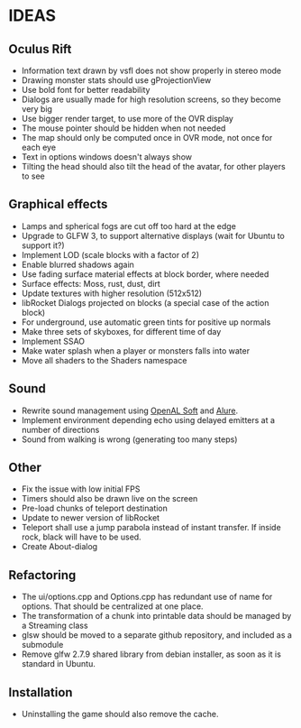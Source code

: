 IDEAS
=====

Oculus Rift
-----------
* Information text drawn by vsfl does not show properly in stereo mode
* Drawing monster stats should use gProjectionView
* Use bold font for better readability
* Dialogs are usually made for high resolution screens, so they become very big
* Use bigger render target, to use more of the OVR display
* The mouse pointer should be hidden when not needed
* The map should only be computed once in OVR mode, not once for each eye
* Text in options windows doesn't always show
* Tilting the head should also tilt the head of the avatar, for other players to see

Graphical effects
-----------------
* Lamps and spherical fogs are cut off too hard at the edge
* Upgrade to GLFW 3, to support alternative displays (wait for Ubuntu to support it?)
* Implement LOD (scale blocks with a factor of 2)
* Enable blurred shadows again
* Use fading surface material effects at block border, where needed
* Surface effects: Moss, rust, dust, dirt
* Update textures with higher resolution (512x512)
* libRocket Dialogs projected on blocks (a special case of the action block)
* For underground, use automatic green tints for positive up normals
* Make three sets of skyboxes, for different time of day
* Implement SSAO
* Make water splash when a player or monsters falls into water
* Move all shaders to the Shaders namespace

Sound
-----
* Rewrite sound management using [OpenAL Soft](http://kcat.strangesoft.net/openal.html) and [Alure](http://kcat.strangesoft.net/alure.html).
* Implement environment depending echo using delayed emitters at a number of directions
* Sound from walking is wrong (generating too many steps)

Other
-----
* Fix the issue with low initial FPS
* Timers should also be drawn live on the screen
* Pre-load chunks of teleport destination
* Update to newer version of libRocket
* Teleport shall use a jump parabola instead of instant transfer. If inside rock, black will have to be used.
* Create About-dialog

Refactoring
-----------
* The ui/options.cpp and Options.cpp has redundant use of name for options. That should be centralized at one place.
* The transformation of a chunk into printable data should be managed by a Streaming class
* glsw should be moved to a separate github repository, and included as a submodule
* Remove glfw 2.7.9 shared library from debian installer, as soon as it is standard in Ubuntu.

Installation
------------
* Uninstalling the game should also remove the cache.
